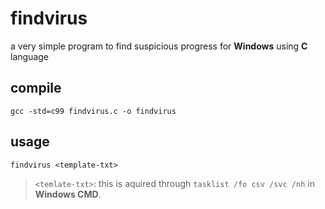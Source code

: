 # findvirus
a very simple program to find suspicious progress for **Windows** using **C** language
##  compile
   `gcc -std=c99 findvirus.c -o findvirus`
##  usage
 `findvirus <template-txt>`

> `<temlate-txt>`: this is aquired through `tasklist /fo csv /svc /nh` in **Windows CMD**.
